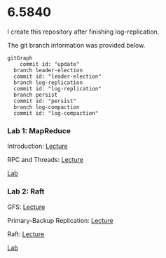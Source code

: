 # 6.5840

I create this repository after finishing log-replication. 

The git branch information was provided below.

```mermaid
gitGraph
	commit id: "update"
  branch leader-election
  commit id: "leader-election"
  branch log-replication
  commit id: "log-replication"
  branch persist
  commit id: "persist"
  branch log-compaction
  commit id: "log-compaction"
```



### Lab 1: MapReduce

Introduction: [Lecture](md/Lecture-1.md)

RPC and Threads: [Lecture](md/Lecture-2.md)

[Lab](md/Lab-1.md)

### Lab 2: Raft

GFS: [Lecture](md/Lecture-3.md)

Primary-Backup Replication: [Lecture](md/Lecture-4.md)

Raft: [Lecture](md/Lecture-5.md) 

[Lab](md/Lab-2.md) 

